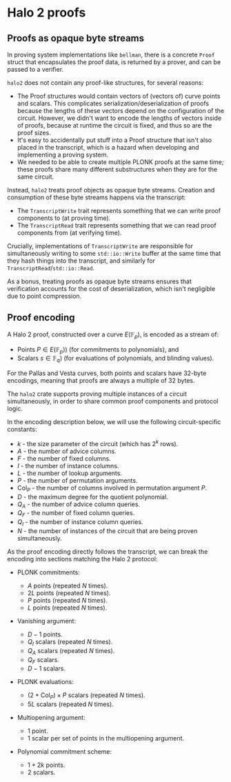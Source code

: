 # Halo 2 proofs

## Proofs as opaque byte streams

In proving system implementations like `bellman`, there is a concrete `Proof` struct that
encapsulates the proof data, is returned by a prover, and can be passed to a verifier.

`halo2` does not contain any proof-like structures, for several reasons:

- The Proof structures would contain vectors of (vectors of) curve points and scalars.
  This complicates serialization/deserialization of proofs because the lengths of these
  vectors depend on the configuration of the circuit. However, we didn't want to encode
  the lengths of vectors inside of proofs, because at runtime the circuit is fixed, and
  thus so are the proof sizes.
- It's easy to accidentally put stuff into a Proof structure that isn't also placed in the
  transcript, which is a hazard when developing and implementing a proving system.
- We needed to be able to create multiple PLONK proofs at the same time; these proofs
  share many different substructures when they are for the same circuit.

Instead, `halo2` treats proof objects as opaque byte streams. Creation and consumption of
these byte streams happens via the transcript:

- The `TranscriptWrite` trait represents something that we can write proof components to
  (at proving time).
- The `TranscriptRead` trait represents something that we can read proof components from
  (at verifying time).

Crucially, implementations of `TranscriptWrite` are responsible for simultaneously writing
to some `std::io::Write` buffer at the same time that they hash things into the transcript,
and similarly for `TranscriptRead`/`std::io::Read`.

As a bonus, treating proofs as opaque byte streams ensures that verification accounts for
the cost of deserialization, which isn't negligible due to point compression.

## Proof encoding

A Halo 2 proof, constructed over a curve $E(\mathbb{F}_p)$, is encoded as a stream of:

- Points $P \in E(\mathbb{F}_p)$) (for commitments to polynomials), and
- Scalars $s \in \mathbb{F}_q$) (for evaluations of polynomials, and blinding values).

For the Pallas and Vesta curves, both points and scalars have 32-byte encodings, meaning
that proofs are always a multiple of 32 bytes.

The `halo2` crate supports proving multiple instances of a circuit simultaneously, in
order to share common proof components and protocol logic.

In the encoding description below, we will use the following circuit-specific constants:

- $k$ - the size parameter of the circuit (which has $2^k$ rows).
- $A$ - the number of advice columns.
- $F$ - the number of fixed columns.
- $I$ - the number of instance columns.
- $L$ - the number of lookup arguments.
- $P$ - the number of permutation arguments.
- $\textsf{Col}_P$ - the number of columns involved in permutation argument $P$.
- $D$ - the maximum degree for the quotient polynomial.
- $Q_A$ - the number of advice column queries.
- $Q_F$ - the number of fixed column queries.
- $Q_I$ - the number of instance column queries.
- $N$ - the number of instances of the circuit that are being proven simultaneously.

As the proof encoding directly follows the transcript, we can break the encoding into
sections matching the Halo 2 protocol:

- PLONK commitments:
  - $A$ points (repeated $N$ times).
  - $2L$ points (repeated $N$ times).
  - $P$ points (repeated $N$ times).
  - $L$ points (repeated $N$ times).

- Vanishing argument:
  - $D - 1$ points.
  - $Q_I$ scalars (repeated $N$ times).
  - $Q_A$ scalars (repeated $N$ times).
  - $Q_F$ scalars.
  - $D - 1$ scalars.

- PLONK evaluations:
  - $(2 + \textsf{Col}_P) \times P$ scalars (repeated $N$ times).
  - $5L$ scalars (repeated $N$ times).

- Multiopening argument:
  - 1 point.
  - 1 scalar per set of points in the multiopening argument.

- Polynomial commitment scheme:
  - $1 + 2k$ points.
  - $2$ scalars.
